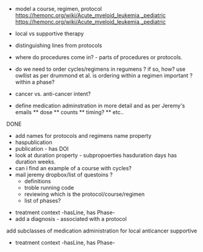 

* model a course, regimen, protocol https://hemonc.org/wiki/Acute_myeloid_leukemia,_pediatric https://hemonc.org/wiki/Acute_myeloid_leukemia,_pediatric
 
 
* local vs supportive therapy
* distinguishing lines from protocols
* where do procedures come in? - parts of procedures or protocols.

* do we need to order cycles/regimens in regumens ? if so, how?  use owllist as per drummond et al.
  is ordering within a regimen important ? within a phase?


*  cancer vs. anti-cancer intent?

* define medication adminstration in more detail and as per Jeremy's emails
** dose
** counts
** timing?
** etc..


DONE
* add names for protocols and regimens
   name property
* haspublication
* publication - has DOI
* look at duration property - subpropoerties hasduration days
  has duration weeks.
* can i find an example of a course with cycles?
* mail jeremy
  dropbox/list of questoins ?
  - definitions
  - troble running code
  - reviewing which is the protocol/course/regimen
  - list of phases?
- treatment context -hasLine, has Phase-
- add a diagnosis - associated with a protocol


add subclasses of medication administration for local
    	       anticancer
	supportive
	

- treatment context -hasLine, has Phase-